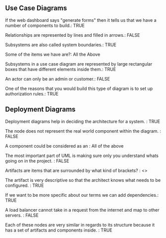 ## Use Case Diagrams

If the web dashboard says "generate forms" then it tells us that we have a number of components to build.: TRUE

Relationships are represented by lines and filled in arrows.: FALSE

Subsystems are also called system boundaries.: TRUE

Some of the items we have are?: All the Above

Subsystems in a use case diagram are represented by large rectangular boxes that have different elements inside them.: TRUE

An actor can only be an admin or customer.: FALSE

One of the reasons that you would build this type of diagram is to set up authorization rules.: TRUE


## Deployment Diagrams

Deployment diagrams help in deciding the architecture for a system. : TRUE

The node does not represent the real world component within the diagram. : FALSE

A component could be considered as an : All of the above

The most important part of UML is making sure only you understand whats going on in the project. : FALSE

Artifacts are items that are surrounded by what kind of brackets? : <>

The artifact is very descriptive so that the architect knows what needs to be configured. : TRUE

If we want to be more specific about our terms we can add dependencies.: TRUE

A load balancer cannot take in a request from the internet and map to other servers. : FALSE

Each of these nodes are very similar in regards to its structure because it has a set of artifacts and components inside. : TRUE

